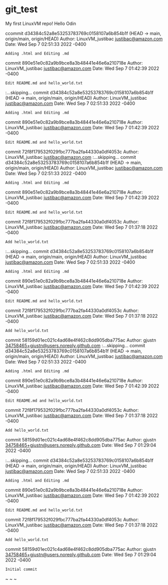# git_test
My first LinuxVM repo!
Hello Odin

ccommit d34384c52a8e53253783769c0158107a6b854b1f (HEAD -> main, origin/main, origin/HEAD)
Author: LinuxVM_justibac <justibac@amazon.com>
Date:   Wed Sep 7 02:51:33 2022 -0400

    Adding .html and Editing .md

commit 890e51e0c82a9b9bce8a3b48441e46e6a210718e
Author: LinuxVM_justibac <justibac@amazon.com>
Date:   Wed Sep 7 01:42:39 2022 -0400

    Edit README.md and hello_world.txt

:...skipping...
commit d34384c52a8e53253783769c0158107a6b854b1f (HEAD -> main, origin/main, origin/HEAD)
Author: LinuxVM_justibac <justibac@amazon.com>
Date:   Wed Sep 7 02:51:33 2022 -0400

    Adding .html and Editing .md

commit 890e51e0c82a9b9bce8a3b48441e46e6a210718e
Author: LinuxVM_justibac <justibac@amazon.com>
Date:   Wed Sep 7 01:42:39 2022 -0400

    Edit README.md and hello_world.txt

commit 72f8f179532f029fbc777ba2fa44330a0df4053c
Author: LinuxVM_justibac <justibac@amazon.com>
:...skipping...
commit d34384c52a8e53253783769c0158107a6b854b1f (HEAD -> main, origin/main, origin/HEAD)
Author: LinuxVM_justibac <justibac@amazon.com>
Date:   Wed Sep 7 02:51:33 2022 -0400

    Adding .html and Editing .md

commit 890e51e0c82a9b9bce8a3b48441e46e6a210718e
Author: LinuxVM_justibac <justibac@amazon.com>
Date:   Wed Sep 7 01:42:39 2022 -0400

    Edit README.md and hello_world.txt

commit 72f8f179532f029fbc777ba2fa44330a0df4053c
Author: LinuxVM_justibac <justibac@amazon.com>
Date:   Wed Sep 7 01:37:18 2022 -0400

    Add hello_world.txt

:...skipping...
commit d34384c52a8e53253783769c0158107a6b854b1f (HEAD -> main, origin/main, origin/HEAD)
Author: LinuxVM_justibac <justibac@amazon.com>
Date:   Wed Sep 7 02:51:33 2022 -0400

    Adding .html and Editing .md

commit 890e51e0c82a9b9bce8a3b48441e46e6a210718e
Author: LinuxVM_justibac <justibac@amazon.com>
Date:   Wed Sep 7 01:42:39 2022 -0400

    Edit README.md and hello_world.txt

commit 72f8f179532f029fbc777ba2fa44330a0df4053c
Author: LinuxVM_justibac <justibac@amazon.com>
Date:   Wed Sep 7 01:37:18 2022 -0400

    Add hello_world.txt

commit 58159d01ec021c4ad68e4f462c8dd905dba775ac
Author: gjustn <34758465+gjustn@users.noreply.github.com>
:...skipping...
commit d34384c52a8e53253783769c0158107a6b854b1f (HEAD -> main, origin/main, origin/HEAD)
Author: LinuxVM_justibac <justibac@amazon.com>
Date:   Wed Sep 7 02:51:33 2022 -0400

    Adding .html and Editing .md

commit 890e51e0c82a9b9bce8a3b48441e46e6a210718e
Author: LinuxVM_justibac <justibac@amazon.com>
Date:   Wed Sep 7 01:42:39 2022 -0400

    Edit README.md and hello_world.txt

commit 72f8f179532f029fbc777ba2fa44330a0df4053c
Author: LinuxVM_justibac <justibac@amazon.com>
Date:   Wed Sep 7 01:37:18 2022 -0400

    Add hello_world.txt

commit 58159d01ec021c4ad68e4f462c8dd905dba775ac
Author: gjustn <34758465+gjustn@users.noreply.github.com>
Date:   Wed Sep 7 01:29:04 2022 -0400

:...skipping...
commit d34384c52a8e53253783769c0158107a6b854b1f (HEAD -> main, origin/main, origin/HEAD)
Author: LinuxVM_justibac <justibac@amazon.com>
Date:   Wed Sep 7 02:51:33 2022 -0400

    Adding .html and Editing .md

commit 890e51e0c82a9b9bce8a3b48441e46e6a210718e
Author: LinuxVM_justibac <justibac@amazon.com>
Date:   Wed Sep 7 01:42:39 2022 -0400

    Edit README.md and hello_world.txt

commit 72f8f179532f029fbc777ba2fa44330a0df4053c
Author: LinuxVM_justibac <justibac@amazon.com>
Date:   Wed Sep 7 01:37:18 2022 -0400

    Add hello_world.txt

commit 58159d01ec021c4ad68e4f462c8dd905dba775ac
Author: gjustn <34758465+gjustn@users.noreply.github.com>
Date:   Wed Sep 7 01:29:04 2022 -0400

    Initial commit
~
~
~

